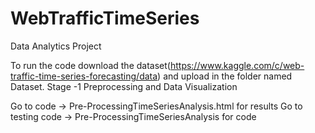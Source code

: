# WebTrafficTimeSeries
Data Analytics Project

To run the code download the dataset(https://www.kaggle.com/c/web-traffic-time-series-forecasting/data) and upload in the folder named Dataset.
Stage -1 Preprocessing and Data Visualization

Go to code -> Pre-ProcessingTimeSeriesAnalysis.html for results
Go to testing code -> Pre-ProcessingTimeSeriesAnalysis for code
